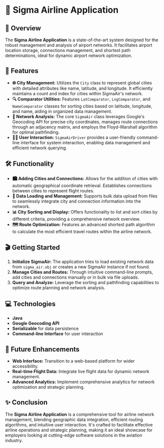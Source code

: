 # 🛫 Sigma Airline Application

## 🌟 Overview
The **Sigma Airline Application** is a state-of-the-art system designed for the robust management and analysis of airport networks. It facilitates airport location storage, connections management, and shortest path determinations, ideal for dynamic airport network optimization.

## 🚀 Features

- **🌐 City Management:** Utilizes the `City` class to represent global cities with detailed attributes like name, latitude, and longitude. It efficiently maintains a count and index for cities within SigmaAir's network.
- **🔍 Comparator Utilities:** Features `LatComparator`, `LngComparator`, and `NameComparator` classes for sorting cities based on latitude, longitude, and name, aiding in organized data management.
- **🌉 Network Analysis:** The core `SigmaAir` class leverages Google's Geocoding API for precise city coordinates, manages route connections through an adjacency matrix, and employs the Floyd-Warshall algorithm for optimal pathfinding.
- **👨‍💼 User Interaction:** `SigmaAirDriver` provides a user-friendly command-line interface for system interaction, enabling data management and efficient network querying.

## 🛠️ Functionality

- **🏙️ Adding Cities and Connections:** Allows for the addition of cities with automatic geographical coordinate retrieval. Establishes connections between cities to represent flight routes.
- **📂 Data Loading and Management:** Supports bulk data upload from files to seamlessly integrate city and connection information into the network.
- **📊 City Sorting and Display:** Offers functionality to list and sort cities by different criteria, providing a comprehensive network overview.
- **🗺️ Route Optimization:** Features an advanced shortest path algorithm to calculate the most efficient travel routes within the airline network.

## 🎬 Getting Started

1. **Initialize SigmaAir:** The application tries to load existing network data from `sigma_air.obj` or creates a new SigmaAir instance if not found.
2. **Manage Cities and Routes:** Through intuitive command-line prompts, add cities and connections manually or in bulk via file uploads.
3. **Query and Analyze:** Leverage the sorting and pathfinding capabilities to optimize route planning and network analysis.

## 💻 Technologies

- **Java**
- **Google Geocoding API**
- **Serializable** for data persistence
- **Command-line Interface** for user interaction

## 🌱 Future Enhancements

- **Web Interface:** Transition to a web-based platform for wider accessibility.
- **Real-time Flight Data:** Integrate live flight data for dynamic network management.
- **Advanced Analytics:** Implement comprehensive analytics for network optimization and strategic planning.

## ✨ Conclusion

The **Sigma Airline Application** is a comprehensive tool for airline network management, blending geographic data integration, efficient routing algorithms, and intuitive user interaction. It's crafted to facilitate effective airline operations and strategic planning, making it an ideal showcase for employers looking at cutting-edge software solutions in the aviation industry.
